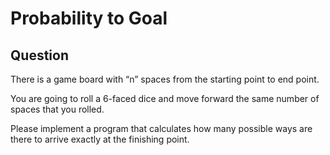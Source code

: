 # Probability to Goal

Question
-
There is a game board with “n” spaces from the starting point to end point.

You are going to roll a 6-faced dice and move forward the same number of spaces that you rolled.

Please implement a program that calculates how many possible ways are there to arrive exactly at the finishing point.